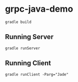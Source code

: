 # grpc-java-demo

`gradle build`

## Running Server
`gradle runServer`

## Running Client
`gradle runClient -Parg="Jade"`